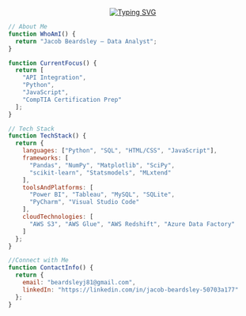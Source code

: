 <p align="center">
  <a href="https://git.io/typing-svg">
    <img src="https://readme-typing-svg.herokuapp.com?font=Fira+Code&size=24&pause=1000&color=00F79F&center=true&vCenter=true&width=600&lines=Hi%2C+I'm+Jacob+Beardsley!" alt="Typing SVG" />
  </a>
</p>

```javascript
// About Me
function WhoAmI() {
  return "Jacob Beardsley — Data Analyst";
}

function CurrentFocus() {
  return [
    "API Integration",
    "Python",
    "JavaScript",
    "CompTIA Certification Prep"
  ];
}

// Tech Stack
function TechStack() {
  return {
    languages: ["Python", "SQL", "HTML/CSS", "JavaScript"],
    frameworks: [
      "Pandas", "NumPy", "Matplotlib", "SciPy",
      "scikit-learn", "Statsmodels", "MLxtend"
    ],
    toolsAndPlatforms: [
      "Power BI", "Tableau", "MySQL", "SQLite",
      "PyCharm", "Visual Studio Code"
    ],
    cloudTechnologies: [
      "AWS S3", "AWS Glue", "AWS Redshift", "Azure Data Factory"
    ]
  };
}

//Connect with Me
function ContactInfo() {
  return {
    email: "beardsleyj81@gmail.com",
    linkedIn: "https://linkedin.com/in/jacob-beardsley-50703a177"
  };
}
```




<!--
**Jbeardsley8/Jbeardsley8** is a ✨ _special_ ✨ repository because its `README.md` (this file) appears on your GitHub profile.

Here are some ideas to get you started:

- 🔭 I’m currently working on ...
- 🌱 I’m currently learning ...
- 👯 I’m looking to collaborate on ...
- 🤔 I’m looking for help with ...
- 💬 Ask me about ...
- 📫 How to reach me: ...
- 😄 Pronouns: ...
- ⚡ Fun fact: ...
-->
